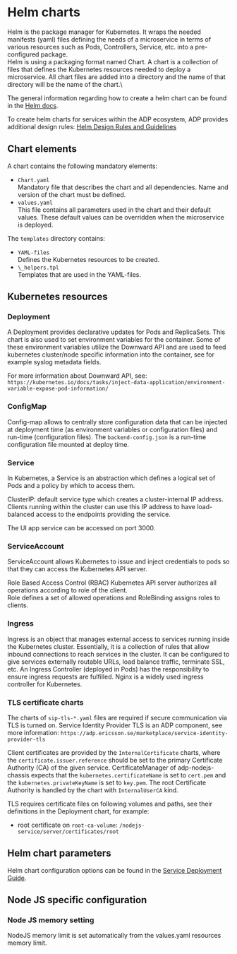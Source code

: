 # Helm charts

Helm is the package manager for Kubernetes. It wraps the needed manifests (yaml) files defining the
needs of a microservice in terms of various resources such as Pods, Controllers, Service, etc. into
a pre-configured package.\
Helm is using a packaging format named Chart. A chart is a collection of files that defines the
Kubernetes resources needed to deploy a microservice. All chart files are added into a directory and
the name of that directory will be the name of the chart.\

The general information regarding how to create a helm chart can be found in the [Helm docs](https://helm.sh/docs/).

To create helm charts for services within the ADP ecosystem, ADP provides additional design rules:
[Helm Design Rules and Guidelines](https://confluence.lmera.ericsson.se/display/AA/Helm+Chart+Design+Rules+and+Guidelines)

## Chart elements

A chart contains the following mandatory elements:

- `Chart.yaml`\
  Mandatory file that describes the chart and all dependencies. Name and version of the chart must
  be defined.
- `values.yaml`\
  This file contains all parameters used in the chart and their default values. These default values
  can be overridden when the microservice is deployed.

The `templates` directory contains:

- `YAML-files`\
  Defines the Kubernetes resources to be created.
- `\_helpers.tpl`\
  Templates that are used in the YAML-files.

## Kubernetes resources

### Deployment

A Deployment provides declarative updates for Pods and ReplicaSets. This chart is also used
to set environment variables for the container. Some of these environment variables utilize
the Downward API and are used to feed kubernetes cluster/node specific information into the container,
see for example syslog metadata fields.

For more information about Downward API, see:
`https://kubernetes.io/docs/tasks/inject-data-application/environment-variable-expose-pod-information/`

### ConfigMap

Config-map allows to centrally store configuration data that can be injected at deployment time
(as environment variables or configuration files) and run-time (configuration files).
The `backend-config.json` is a run-time configuration file mounted at deploy time.

### Service

In Kubernetes, a Service is an abstraction which defines a logical set of Pods and a policy by
which to access them.

ClusterIP: default service type which creates a cluster-internal IP address. Clients running within
the cluster can use this IP address to have load-balanced access to the endpoints providing the service.

The UI app service can be accessed on port 3000.

### ServiceAccount

ServiceAccount allows Kubernetes to issue and inject credentials to pods so that they can access the
Kubernetes API server.

Role Based Access Control (RBAC) Kubernetes API server authorizes all operations according to role
of the client.\
Role defines a set of allowed operations and RoleBinding assigns roles to clients.

### Ingress

Ingress is an object that manages external access to services running inside the Kubernetes cluster.
Essentially, it is a collection of rules that allow inbound connections to reach services in the cluster.
It can be configured to give services externally routable URLs, load balance traffic, terminate SSL,
etc. An Ingress Controller (deployed in Pods) has the responsibility to ensure ingress requests are
fulfilled. Nginx is a widely used ingress controller for Kubernetes.

### TLS certificate charts

The charts of `sip-tls-*.yaml` files are required if secure communication via TLS is turned on.
Service Identity Provider TLS is an ADP component, see more information:
`https://adp.ericsson.se/marketplace/service-identity-provider-tls`

Client certificates are provided by the `InternalCertificate` charts, where the `certificate.issuer.reference`
should be set to the primary Certificate Authority (CA) of the given service.
CertificateManager of adp-nodejs-chassis expects that the `kubernetes.certificateName` is set to `cert.pem`
and the `kubernetes.privateKeyName` is set to `key.pem`.
The root Certificate Authority is handled by the chart with `InternalUserCA` kind.

TLS requires certificate files on following volumes and paths,
see their definitions in the Deployment chart, for example:

- root certificate on `root-ca-volume`: `/nodejs-service/server/certificates/root`

## Helm chart parameters

Helm chart configuration options can be found in the [Service Deployment Guide](../release/content/service_deployment_guide.md).

## Node JS specific configuration

### Node JS memory setting

NodeJS memory limit is set automatically from the values.yaml resources memory limit.
